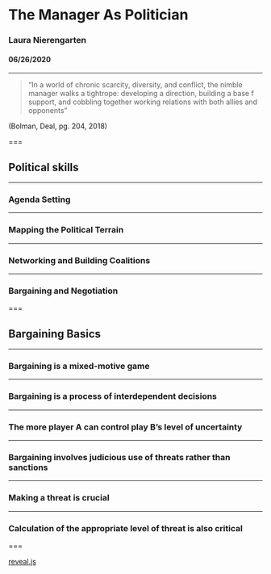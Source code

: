 <!-- .slide: style="text-align: left;"> -->
# The Manager As Politician

### Laura Nierengarten
#### 06/26/2020

---

> “In a world of chronic scarcity, diversity, and conflict, the nimble manager walks a tightrope: developing a direction, building a base f support, and cobbling together working relations with both allies and opponents” 

(Bolman, Deal, pg. 204, 2018)

===

## Political skills

---

### Agenda Setting


---

### Mapping the Political Terrain


---

### Networking and Building Coalitions


---

### Bargaining and Negotiation


===

## Bargaining Basics

---

### Bargaining is a mixed-motive game

---

### Bargaining is a process of interdependent decisions

---

### The more player A can control play B’s level of uncertainty
---

### Bargaining involves judicious use of threats rather than sanctions
---

### Making a threat is crucial
---

### Calculation of the appropriate level of threat is also critical 

===



[reveal.js](https://revealjs.com/)
